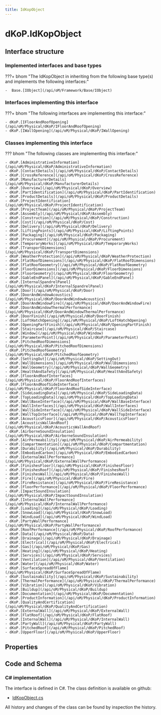 ```yaml
---
title: IdKopObject
---
```


# dKoP.IdKopObject



## Interface structure

### Implemented interfaces and base types

???+ bhom "The IdKopObject in inheriting from the following base type(s) and implements the following interfaces:"

    -  Base.[IObject](/api/oM/Framework/Base/IObject)


### Interfaces implementing this interface

???+ bhom "The following interfaces are implementing this interface:"

    - dKoP.[IFloorAndRoofOpening](/api/oM/Physical/dKoP/IFloorAndRoofOpening)
    - dKoP.[IWallOpening](/api/oM/Physical/dKoP/IWallOpening)


### Classes implementing this interface

??? bhom "The following classes are implementing this interface:"

    - dKoP.[AdministrativeInformation](/api/oM/Physical/dKoP/AdministrativeInformation)
    - dKoP.[ContactDetails](/api/oM/Physical/dKoP/ContactDetails)
    - dKoP.[CrossReference](/api/oM/Physical/dKoP/CrossReference)
    - dKoP.[ManufacturerDetails](/api/oM/Physical/dKoP/ManufacturerDetails)
    - dKoP.[Overview](/api/oM/Physical/dKoP/Overview)
    - dKoP.[PartIdentification](/api/oM/Physical/dKoP/PartIdentification)
    - dKoP.[ProductDetails](/api/oM/Physical/dKoP/ProductDetails)
    - dKoP.[ProjectIdentification](/api/oM/Physical/dKoP/ProjectIdentification)
    - dKoP.[ProjectTeam](/api/oM/Physical/dKoP/ProjectTeam)
    - dKoP.[Assembly](/api/oM/Physical/dKoP/Assembly)
    - dKoP.[Construction](/api/oM/Physical/dKoP/Construction)
    - dKoP.[Cost](/api/oM/Physical/dKoP/Cost)
    - dKoP.[Delivery](/api/oM/Physical/dKoP/Delivery)
    - dKoP.[LiftingPoints](/api/oM/Physical/dKoP/LiftingPoints)
    - dKoP.[Packaging](/api/oM/Physical/dKoP/Packaging)
    - dKoP.[Procurement](/api/oM/Physical/dKoP/Procurement)
    - dKoP.[TemporaryWorks](/api/oM/Physical/dKoP/TemporaryWorks)
    - dKoP.[TransportDimensions](/api/oM/Physical/dKoP/TransportDimensions)
    - dKoP.[WeatherProtection](/api/oM/Physical/dKoP/WeatherProtection)
    - dKoP.[FlatRoofDimensions](/api/oM/Physical/dKoP/FlatRoofDimensions)
    - dKoP.[FlatRoofGeometry](/api/oM/Physical/dKoP/FlatRoofGeometry)
    - dKoP.[FloorDimensions](/api/oM/Physical/dKoP/FloorDimensions)
    - dKoP.[FloorGeometry](/api/oM/Physical/dKoP/FloorGeometry)
    - dKoP.[GableEndPanel](/api/oM/Physical/dKoP/GableEndPanel)
    - dKoP.[InternalSpandrelPanel](/api/oM/Physical/dKoP/InternalSpandrelPanel)
    - dKoP.[Door](/api/oM/Physical/dKoP/Door)
    - dKoP.[DoorAndWindowAcoustics](/api/oM/Physical/dKoP/DoorAndWindowAcoustics)
    - dKoP.[DoorAndWindowFire](/api/oM/Physical/dKoP/DoorAndWindowFire)
    - dKoP.[DoorAndWindowThermalPerformance](/api/oM/Physical/dKoP/DoorAndWindowThermalPerformance)
    - dKoP.[DoorFinish](/api/oM/Physical/dKoP/DoorFinish)
    - dKoP.[LoftHatchOpening](/api/oM/Physical/dKoP/LoftHatchOpening)
    - dKoP.[OpeningPartFinish](/api/oM/Physical/dKoP/OpeningPartFinish)
    - dKoP.[Staircase](/api/oM/Physical/dKoP/Staircase)
    - dKoP.[Window](/api/oM/Physical/dKoP/Window)
    - dKoP.[ParameterPoint](/api/oM/Physical/dKoP/ParameterPoint)
    - dKoP.[PitchedRoofDimensions](/api/oM/Physical/dKoP/PitchedRoofDimensions)
    - dKoP.[PitchedRoofGeometry](/api/oM/Physical/dKoP/PitchedRoofGeometry)
    - dKoP.[SettingOut](/api/oM/Physical/dKoP/SettingOut)
    - dKoP.[WallDimensions](/api/oM/Physical/dKoP/WallDimensions)
    - dKoP.[WallGeometry](/api/oM/Physical/dKoP/WallGeometry)
    - dKoP.[HealthAndSafety](/api/oM/Physical/dKoP/HealthAndSafety)
    - dKoP.[FloorAndRoofInterfaces](/api/oM/Physical/dKoP/FloorAndRoofInterfaces)
    - dKoP.[FloorAndRoofSideInterface](/api/oM/Physical/dKoP/FloorAndRoofSideInterface)
    - dKoP.[SideLoadingData](/api/oM/Physical/dKoP/SideLoadingData)
    - dKoP.[TopLoadingData](/api/oM/Physical/dKoP/TopLoadingData)
    - dKoP.[WallBaseInterface](/api/oM/Physical/dKoP/WallBaseInterface)
    - dKoP.[WallInterfaces](/api/oM/Physical/dKoP/WallInterfaces)
    - dKoP.[WallSideInterface](/api/oM/Physical/dKoP/WallSideInterface)
    - dKoP.[WallTopInterface](/api/oM/Physical/dKoP/WallTopInterface)
    - dKoP.[AcousticsFloor](/api/oM/Physical/dKoP/AcousticsFloor)
    - dKoP.[AcousticsWallAndRoof](/api/oM/Physical/dKoP/AcousticsWallAndRoof)
    - dKoP.[AirborneSoundInsulation](/api/oM/Physical/dKoP/AirborneSoundInsulation)
    - dKoP.[AirPermeability](/api/oM/Physical/dKoP/AirPermeability)
    - dKoP.[Compartmentation](/api/oM/Physical/dKoP/Compartmentation)
    - dKoP.[Durability](/api/oM/Physical/dKoP/Durability)
    - dKoP.[EmbodiedCarbon](/api/oM/Physical/dKoP/EmbodiedCarbon)
    - dKoP.[ExternalWallPerformance](/api/oM/Physical/dKoP/ExternalWallPerformance)
    - dKoP.[FinishesFloor](/api/oM/Physical/dKoP/FinishesFloor)
    - dKoP.[FinishesRoof](/api/oM/Physical/dKoP/FinishesRoof)
    - dKoP.[FinishesWall](/api/oM/Physical/dKoP/FinishesWall)
    - dKoP.[Fire](/api/oM/Physical/dKoP/Fire)
    - dKoP.[FireResistance](/api/oM/Physical/dKoP/FireResistance)
    - dKoP.[FloorPerformance](/api/oM/Physical/dKoP/FloorPerformance)
    - dKoP.[ImpactSoundInsulation](/api/oM/Physical/dKoP/ImpactSoundInsulation)
    - dKoP.[InternalWallPerformance](/api/oM/Physical/dKoP/InternalWallPerformance)
    - dKoP.[Loading](/api/oM/Physical/dKoP/Loading)
    - dKoP.[SnowLoad](/api/oM/Physical/dKoP/SnowLoad)
    - dKoP.[WindLoad](/api/oM/Physical/dKoP/WindLoad)
    - dKoP.[PartyWallPerformance](/api/oM/Physical/dKoP/PartyWallPerformance)
    - dKoP.[RoofPerformance](/api/oM/Physical/dKoP/RoofPerformance)
    - dKoP.[Data](/api/oM/Physical/dKoP/Data)
    - dKoP.[Drainage](/api/oM/Physical/dKoP/Drainage)
    - dKoP.[Electrical](/api/oM/Physical/dKoP/Electrical)
    - dKoP.[Gas](/api/oM/Physical/dKoP/Gas)
    - dKoP.[Heating](/api/oM/Physical/dKoP/Heating)
    - dKoP.[Services](/api/oM/Physical/dKoP/Services)
    - dKoP.[Ventilation](/api/oM/Physical/dKoP/Ventilation)
    - dKoP.[Water](/api/oM/Physical/dKoP/Water)
    - dKoP.[SurfaceSpreadOfFlame](/api/oM/Physical/dKoP/SurfaceSpreadOfFlame)
    - dKoP.[Sustainability](/api/oM/Physical/dKoP/Sustainability)
    - dKoP.[ThermalPerformance](/api/oM/Physical/dKoP/ThermalPerformance)
    - dKoP.[Vibration](/api/oM/Physical/dKoP/Vibration)
    - dKoP.[Buildup](/api/oM/Physical/dKoP/Buildup)
    - dKoP.[Documentation](/api/oM/Physical/dKoP/Documentation)
    - dKoP.[ProductInformation](/api/oM/Physical/dKoP/ProductInformation)
    - dKoP.[QualityAndCertification](/api/oM/Physical/dKoP/QualityAndCertification)
    - dKoP.[ExternalWall](/api/oM/Physical/dKoP/ExternalWall)
    - dKoP.[FlatRoof](/api/oM/Physical/dKoP/FlatRoof)
    - dKoP.[InternalWall](/api/oM/Physical/dKoP/InternalWall)
    - dKoP.[PartyWall](/api/oM/Physical/dKoP/PartyWall)
    - dKoP.[PitchedRoof](/api/oM/Physical/dKoP/PitchedRoof)
    - dKoP.[UpperFloor](/api/oM/Physical/dKoP/UpperFloor)


## Properties

## Code and Schema

### C# implementation

The interface is defined in C#. The class definition is available on github:

- [IdKopObject.cs](https://github.com/BHoM/dKoP_Toolkit/blob/develop/dKoP_oM/IdKopObject.cs)

All history and changes of the class can be found by inspection the history.

